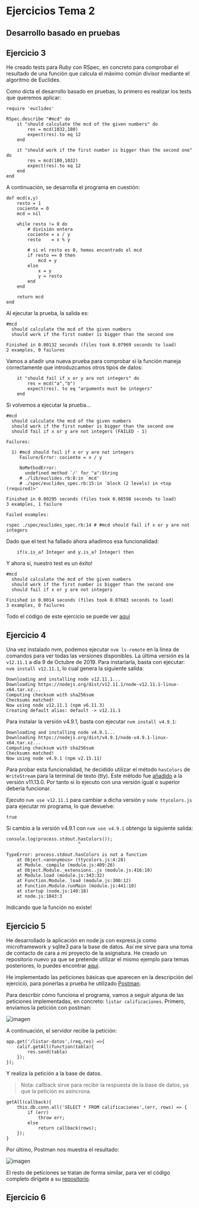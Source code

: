 # Ejercicios Tema 2
## Desarrollo basado en pruebas

## Ejercicio 3
He creado tests para Ruby con RSpec, en concreto para comprobar el resultado de una función que calcula el máximo común divisor mediante el algoritmo de Euclides. 

Como dicta el desarrollo basado en pruebas, lo primero es realizar los tests que queremos aplicar:

```
require 'euclides'

RSpec.describe "#mcd" do
    it "should calculate the mcd of the given numbers" do
        res = mcd(1032,180)
        expect(res).to eq 12
    end

    it "should work if the first number is bigger than the second one" do
        res = mcd(180,1032)
        expect(res).to eq 12
    end
end
```

A continuación, se desarrolla el programa en cuestión:

```
def mcd(x,y)
    resto = 1
    cociente = 0
    mcd = nil

    while resto != 0 do
        # división entera
        cociente = x / y
        resto    = x % y

        # si el resto es 0, hemos encontrado el mcd
        if resto == 0 then
            mcd = y
        else
            x = y
            y = resto
        end
    end

    return mcd
end
```

Al ejecutar la prueba, la salida es:

```
#mcd
  should calculate the mcd of the given numbers
  should work if the first number is bigger than the second one

Finished in 0.00132 seconds (files took 0.07969 seconds to load)
2 examples, 0 failures
```

Vamos a añadir una nueva prueba para comprobar si la función maneja correctamente que introduzcamos otros tipos de datos:

```
    it "should fail if x or y are not integers" do
        res = mcd("a","b")
        expect(res). to eq "arguments must be integers"
    end
```

Si volvemos a ejecutar la prueba...

```
#mcd
  should calculate the mcd of the given numbers
  should work if the first number is bigger than the second one
  should fail if x or y are not integers (FAILED - 1)

Failures:

  1) #mcd should fail if x or y are not integers
     Failure/Error: cociente = x / y
     
     NoMethodError:
       undefined method `/' for "a":String
     # ./lib/euclides.rb:8:in `mcd'
     # ./spec/euclides_spec.rb:15:in `block (2 levels) in <top (required)>'

Finished in 0.00295 seconds (files took 0.08598 seconds to load)
3 examples, 1 failure

Failed examples:

rspec ./spec/euclides_spec.rb:14 # #mcd should fail if x or y are not integers
```

Dado que el test ha fallado ahora añadimos esa funcionalidad:

```
    if(x.is_a? Integer and y.is_a? Integer) then
```
Y ahora sí, nuestro test es un éxito!

```
#mcd
  should calculate the mcd of the given numbers
  should work if the first number is bigger than the second one
  should fail if x or y are not integers

Finished in 0.0014 seconds (files took 0.07683 seconds to load)
3 examples, 0 failures
```

Todo el código de este ejercicio se puede ver [aquí](https://github.com/victorperalta93/IV-Ejercicios/blob/master/t2/ejercicio3)

## Ejercicio 4 
Una vez instalado nvm, podemos ejecutar `nvm ls-remote` en la linea de comandos para ver todas las versiones disponibles.
La última versión es la `v12.11.1` a día 9 de Octubre de 2019. Para instarlarla, basta con ejecutar: `nvm install v12.11.1`, lo cual genera la siguiente salida:

```
Downloading and installing node v12.11.1...
Downloading https://nodejs.org/dist/v12.11.1/node-v12.11.1-linux-x64.tar.xz...
Computing checksum with sha256sum
Checksums matched!
Now using node v12.11.1 (npm v6.11.3)
Creating default alias: default -> v12.11.1
```

Para instalar la versión v4.9.1, basta con ejecutar `nvm install v4.9.1`:

```
Downloading and installing node v4.9.1...
Downloading https://nodejs.org/dist/v4.9.1/node-v4.9.1-linux-x64.tar.xz...
Computing checksum with sha256sum
Checksums matched!
Now using node v4.9.1 (npm v2.15.11)
```

Para probar esta funcionalidad, he decidido utilizar el método `hasColors` de `WriteStream` para la terminal de texto (tty). Este método fue [añadido](https://nodejs.org/es/blog/release/v11.13.0/) a la versión v11.13.0. Por tanto si lo ejecuto con una versión igual o superior debería funcionar.

Ejecuto `nvm use v12.11.1` para cambiar a dicha versión y `node ttycolors.js` para ejecutar mi programa, lo que devuelve:
```
true
```
Si cambio a la versión v4.9.1 con `nvm use v4.9.1` obtengo la siguiente salida:

```
console.log(process.stdout.hasColors());
                           ^

TypeError: process.stdout.hasColors is not a function
    at Object.<anonymous> (ttycolors.js:4:28)
    at Module._compile (module.js:409:26)
    at Object.Module._extensions..js (module.js:416:10)
    at Module.load (module.js:343:32)
    at Function.Module._load (module.js:300:12)
    at Function.Module.runMain (module.js:441:10)
    at startup (node.js:140:18)
    at node.js:1043:3
```
Indicando que la función no existe!

## Ejercicio 5

He desarrollado la aplicación en node.js con express.js como microframework y sqlite3 para la base de datos. Así me sirve para una toma de contacto de cara a mi proyecto de la asignatura.
He creado un repositorio nuevo ya que se pretende utilizar el mismo ejemplo para temas posteriores, lo puedes encontrar [aquí](https://github.com/victorperalta93/califica-empresas).

He implementado las peticiones básicas que aparecen en la descripción del ejercicio, para ponerlas a prueba he utilizado [Postman](https://www.getpostman.com/).

Para describir cómo funciona el programa, vamos a seguir alguna de las peticiones implementadas, en concreto: `listar calificaciones`.
Primero, enviamos la petición con postman:

![imagen](img/t2/postman1.png)

A continuación, el servidor recibe la petición:

```
app.get('/listar-datos',(req,res) =>{
    calif.getAll(function(tabla){
        res.send(tabla)
    });
});
```
Y realiza la petición a la base de datos.
> Nota: callback sirve para recibir la respuesta de la base de datos, ya que la petición es asíncrona.


```
getAll(callback){
    this.db.conn.all('SELECT * FROM calificaciones',(err, rows) => {
        if (err) 
            throw err;
        else
            return callback(rows);
    });
}
```
Por último, Postman nos muestra el resultado: 

![imagen](img/t2/postman2.png)

El resto de peticiones se tratan de forma similar, para ver el código completo dirígete a su [repositorio](https://github.com/victorperalta93/califica-empresas).

## Ejercicio 6

